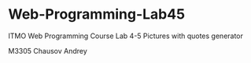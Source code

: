 # Web-Programming-Lab45

ITMO Web Programming Course
Lab 4-5 Pictures with quotes generator

M3305
Chausov Andrey

